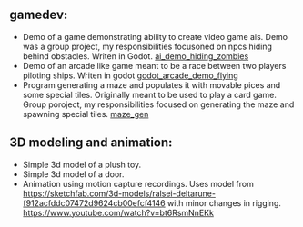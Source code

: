 ## gamedev:<br />
- Demo of a game demonstrating ability to create video game ais. Demo was a group project, my responsibilities focusoned on npcs hiding behind obstacles. Writen in Godot. [ai_demo_hiding_zombies](gamedev/ai_demo_hiding_zombies/) <br />
- Demo of an arcade like game meant to be a race between two players piloting ships. Writen in godot [godot_arcade_demo_flying](gamedev/godot_arcade_demo_flying) <br />
- Program generating a maze and populates it with movable pices and some special tiles. Originally meant to be used to play a card game. Group poroject, my responsibilities focused on generating the maze and spawning special tiles. [maze_gen](https://github.com/EmiliaGor/portfolio/tree/main/gamedev/maze%20gen) <br />

## 3D modeling and animation:<br />
- Simple 3d model of a plush toy.<br />
- Simple 3d model of a door.<br />
- Animation using motion capture recordings. Uses model from https://sketchfab.com/3d-models/ralsei-deltarune-f912acfddc07472d9624cb00efcf4146 with minor changes in rigging. https://www.youtube.com/watch?v=bt6RsmNnEKk <br />

